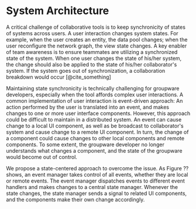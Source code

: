 # System Architecture

<!-- TODO: explain the react analogy -->

A critical challenge of collaborative tools is to keep synchronicity of states of systems across users. A user interaction changes system states. For example, when the user creates an entity, the data pool changes; when the user reconfigure the network graph, the view state changes. A key enabler of team awareness is to ensure teammates are utilizing a synchronized state of the system. When one user changes the state of his/her system, the change should also be applied to the state of his/her collaborator's system. If the system goes out of synchronization, a collaboration breakdown would occur [@cite_something]
<!-- FIXME cite the paper that people had coordination problem when reading different page-->

Maintaining state synchronicity is technically challenging for groupware developers, especially when the tool affords complex user interactions. A common implementation of user interaction is event-driven approach: An action performed by the user is translated into an event, and makes changes to one or more user interface components. However, this approach could be difficult to maintain in a distributed system. An event can cause change to a local UI component, as well as be broadcast to collaborator's system and cause change to a remote UI component. In turn, the change of a component could cause changes to other local components and remote components. To some extent, the groupware developer no longer understands what changes a component, and the state of the groupware would become out of control.

We propose a state-centered approach to overcome the issue. As Figure ?? shows, an event manager takes control of all events, whether they are local or remote events. The event manager dispatches events to different event handlers and makes changes to a central state manager. Whenever the state changes, the state manager sends a signal to related UI components, and the components make their own change accordingly.

<!-- TODO describe the event workflow; reuse of event? -->
